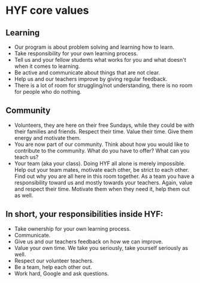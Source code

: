 # HYF core values

## Learning
* Our program is about problem solving and learning how to learn.
* Take responsibility for your own learning process.
* Tell us and your fellow students what works for you and what doesn't when it comes to learning.
* Be active and communicate about things that are not clear.
* Help us and our teachers improve by giving regular feedback.
* There is a lot of room for struggling/not understanding, there is no room for people who do nothing.

## Community
* Volunteers, they are here on their free Sundays, while they could be with their families and friends. Respect their time. Value their time. Give them energy and motivate them. 
* You are now part of our community. Think about how you would like to contribute to the community. What do you have to offer? What can you teach us?
* Your team (aka your class).  Doing HYF all alone is merely impossible. Help out your team mates, motivate each other, be strict to each other. Find out why you are all here in this room together. As a team you have a responsibility toward us and mostly towards your teachers. Again, value and respect their time. Motivate them when they need it, help them out as well.

## In short, your responsibilities inside HYF:
* Take ownership for your own learning process.
* Communicate.
* Give us and our teachers feedback on how we can improve.
* Value your own time. We take you seriously, take yourself seriously as well.
* Respect our volunteer teachers.
* Be a team, help each other out.
* Work hard, Google and ask questions.
